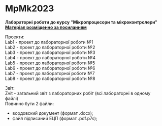 # MpMk2023
**Лабораторні роботи до курсу "Мікропроцесори та мікроконтролери"**  
**[Матеріал розміщенно за посиланням](https://drive.google.com/drive/folders/1sPP59OrH7Kb5wMlhqJhg04XBDNG9DB-4?usp=sharing)**  
  
Проекти:  
Lab1 - проект до лабораторної роботи №1  
Lab2 - проект до лабораторної роботи №2  
Lab3 - проект до лабораторної роботи №3  
Lab4 - проект до лабораторної роботи №4  
Lab5 - проект до лабораторної роботи №5  
Lab6 - проект до лабораторної роботи №6  
Lab7 - проект до лабораторної роботи №7  
Lab8 - проект до лабораторної роботи №8  
  
Звіт:  
Zvit - загальний звіт з лабораторних робіт (всі лабораторні в одному файлі)  
Повинно бути 2 файли:  
- вордовский документ (формат .docx);  
- файл підписаний ЕЦП (формат .pdf.p7s);  

